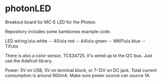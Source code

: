 # photonLED

Breakout board for MC-E LED for the Photon.

Repository includes some barebones example code.

LED wiring:\s\s
white -- A5\s\s
red -- A4\s\s
green -- WKP\s\s
blue -- TX\s\s

There is also a color sensor, TCS34725. It's wired up to the I2C bus. Just use the Adafruit library.

Power:
5V on USB, 5V on terminal block, or 7-12V on DC jack. Total current consumption is around 900mA. Make sure power source can source 1A.
